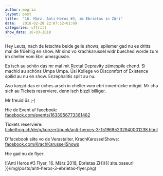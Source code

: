 ```yaml
---
author: mogria
layout: post
title:  "16. März, Anti-Heros #3, im Ebrietas in Züri"
date:   2018-02-28 22:07:52+01:00
categories: uftritt
show_date: 16-03-2018
---
```


Hey Leuts, nach de letschte beide geile shows, spilemer gad nu es dritts mal de früehlig en show. Mr sind vo krachkarussel widr bueched worde zum im cheller vom Ebri umezgüssle.

Es isch au schön das mr mal mit Rectal Depravity zämespile chend. Si machid au schöns Umpa Umpa. Üsi Kollege vo Discomfort of Existence spilid au nu en show. Enzephalitis spilt au nu.

Aso luegid das er üches arsch in cheller vom ebri innedrücke mögid. Mr cha sich au Tickets reserviere, denn isch bizzli billiger.

Mr freuid üs ;-)

Hie de Event uf facebook:  
[facebook.com/events/1633956773361482](https://www.facebook.com/events/1633956773361482/)

Tickets reserviere:  
[ticketfrog.ch/de/p/konzert/punk/anti-heroes-3-1519685232940001238.html](https://ticketfrog.ch/de/p/konzert/punk/anti-heroes-3-1519685232940001238.html)

D'facebook siite vo de Verastalter, KrachKarusselShows:  
[facebook.com/KrachKarussellShows](https://www.facebook.com/KrachKarussellShows)

Hie gad nu de flyer:

![Anti Heros #3 Flyer, 16. März 2018, Ebrietas ZH]({{ site.baseurl }}/img/posts/anti-heros-3-ebrietas-flyer.png)
